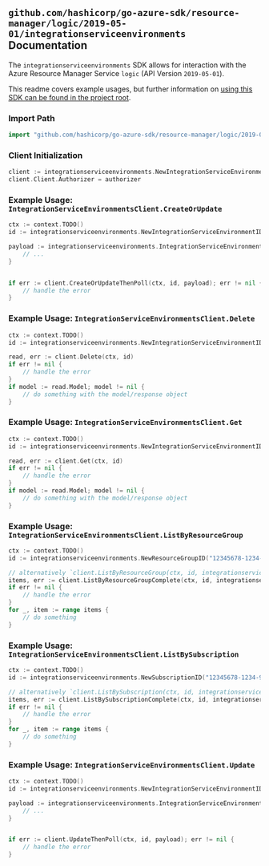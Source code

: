 
## `github.com/hashicorp/go-azure-sdk/resource-manager/logic/2019-05-01/integrationserviceenvironments` Documentation

The `integrationserviceenvironments` SDK allows for interaction with the Azure Resource Manager Service `logic` (API Version `2019-05-01`).

This readme covers example usages, but further information on [using this SDK can be found in the project root](https://github.com/hashicorp/go-azure-sdk/tree/main/docs).

### Import Path

```go
import "github.com/hashicorp/go-azure-sdk/resource-manager/logic/2019-05-01/integrationserviceenvironments"
```


### Client Initialization

```go
client := integrationserviceenvironments.NewIntegrationServiceEnvironmentsClientWithBaseURI("https://management.azure.com")
client.Client.Authorizer = authorizer
```


### Example Usage: `IntegrationServiceEnvironmentsClient.CreateOrUpdate`

```go
ctx := context.TODO()
id := integrationserviceenvironments.NewIntegrationServiceEnvironmentID("12345678-1234-9876-4563-123456789012", "example-resource-group", "integrationServiceEnvironmentValue")

payload := integrationserviceenvironments.IntegrationServiceEnvironment{
	// ...
}


if err := client.CreateOrUpdateThenPoll(ctx, id, payload); err != nil {
	// handle the error
}
```


### Example Usage: `IntegrationServiceEnvironmentsClient.Delete`

```go
ctx := context.TODO()
id := integrationserviceenvironments.NewIntegrationServiceEnvironmentID("12345678-1234-9876-4563-123456789012", "example-resource-group", "integrationServiceEnvironmentValue")

read, err := client.Delete(ctx, id)
if err != nil {
	// handle the error
}
if model := read.Model; model != nil {
	// do something with the model/response object
}
```


### Example Usage: `IntegrationServiceEnvironmentsClient.Get`

```go
ctx := context.TODO()
id := integrationserviceenvironments.NewIntegrationServiceEnvironmentID("12345678-1234-9876-4563-123456789012", "example-resource-group", "integrationServiceEnvironmentValue")

read, err := client.Get(ctx, id)
if err != nil {
	// handle the error
}
if model := read.Model; model != nil {
	// do something with the model/response object
}
```


### Example Usage: `IntegrationServiceEnvironmentsClient.ListByResourceGroup`

```go
ctx := context.TODO()
id := integrationserviceenvironments.NewResourceGroupID("12345678-1234-9876-4563-123456789012", "example-resource-group")

// alternatively `client.ListByResourceGroup(ctx, id, integrationserviceenvironments.DefaultListByResourceGroupOperationOptions())` can be used to do batched pagination
items, err := client.ListByResourceGroupComplete(ctx, id, integrationserviceenvironments.DefaultListByResourceGroupOperationOptions())
if err != nil {
	// handle the error
}
for _, item := range items {
	// do something
}
```


### Example Usage: `IntegrationServiceEnvironmentsClient.ListBySubscription`

```go
ctx := context.TODO()
id := integrationserviceenvironments.NewSubscriptionID("12345678-1234-9876-4563-123456789012")

// alternatively `client.ListBySubscription(ctx, id, integrationserviceenvironments.DefaultListBySubscriptionOperationOptions())` can be used to do batched pagination
items, err := client.ListBySubscriptionComplete(ctx, id, integrationserviceenvironments.DefaultListBySubscriptionOperationOptions())
if err != nil {
	// handle the error
}
for _, item := range items {
	// do something
}
```


### Example Usage: `IntegrationServiceEnvironmentsClient.Update`

```go
ctx := context.TODO()
id := integrationserviceenvironments.NewIntegrationServiceEnvironmentID("12345678-1234-9876-4563-123456789012", "example-resource-group", "integrationServiceEnvironmentValue")

payload := integrationserviceenvironments.IntegrationServiceEnvironment{
	// ...
}


if err := client.UpdateThenPoll(ctx, id, payload); err != nil {
	// handle the error
}
```
